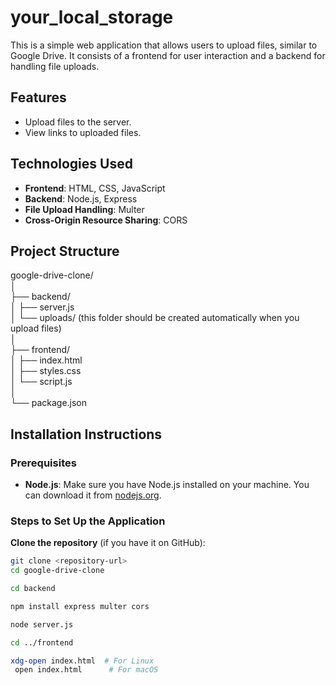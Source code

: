 # your_local_storage
This is a simple web application that allows users to upload files, similar to Google Drive. It consists of a frontend for user interaction and a backend for handling file uploads.

## Features

- Upload files to the server.
- View links to uploaded files.

## Technologies Used

- **Frontend**: HTML, CSS, JavaScript
- **Backend**: Node.js, Express
- **File Upload Handling**: Multer
- **Cross-Origin Resource Sharing**: CORS

## Project Structure
google-drive-clone/<br>
│<br>
├── backend/<br>
│   ├── server.js<br>
│   └── uploads/ (this folder should be created automatically when you upload files)<br>
│<br>
├── frontend/<br>
│   ├── index.html<br>
│   ├── styles.css<br>
│   └── script.js<br>
│<br>
└── package.json<br>


## Installation Instructions

### Prerequisites

- **Node.js**: Make sure you have Node.js installed on your machine. You can download it from [nodejs.org](https://nodejs.org/).

### Steps to Set Up the Application

**Clone the repository** (if you have it on GitHub):

   ```bash
   git clone <repository-url>
   cd google-drive-clone

   cd backend

   npm install express multer cors

   node server.js

   cd ../frontend

   xdg-open index.html  # For Linux
    open index.html      # For macOS

